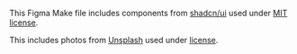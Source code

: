 This Figma Make file includes components from [shadcn/ui](https://ui.shadcn.com/) used under [MIT license](https://github.com/shadcn-ui/ui/blob/main/LICENSE.md).

This includes photos from [Unsplash](https://unsplash.com) used under [license](https://unsplash.com/license).